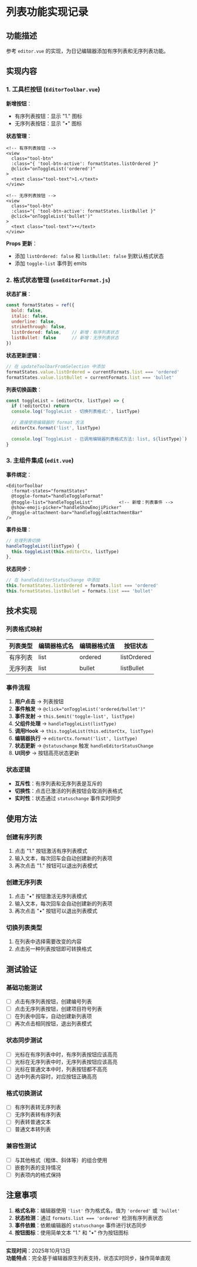 # 列表功能实现记录

## 功能描述
参考 `editor.vue` 的实现，为日记编辑器添加有序列表和无序列表功能。

## 实现内容

### 1. 工具栏按钮 (`EditorToolbar.vue`)

**新增按钮**：
- 有序列表按钮：显示 "1." 图标
- 无序列表按钮：显示 "•" 图标

**状态管理**：
```vue
<!-- 有序列表按钮 -->
<view 
  class="tool-btn" 
  :class="{ 'tool-btn-active': formatStates.listOrdered }"
  @click="onToggleList('ordered')"
>
  <text class="tool-text">1.</text>
</view>

<!-- 无序列表按钮 -->
<view 
  class="tool-btn" 
  :class="{ 'tool-btn-active': formatStates.listBullet }"
  @click="onToggleList('bullet')"
>
  <text class="tool-text">•</text>
</view>
```

**Props 更新**：
- 添加 `listOrdered: false` 和 `listBullet: false` 到默认格式状态
- 添加 `toggle-list` 事件到 emits

### 2. 格式状态管理 (`useEditorFormat.js`)

**状态扩展**：
```javascript
const formatStates = ref({
  bold: false,
  italic: false,
  underline: false,
  strikethrough: false,
  listOrdered: false,    // 新增：有序列表状态
  listBullet: false      // 新增：无序列表状态
})
```

**状态更新逻辑**：
```javascript
// 在 updateToolbarFromSelection 中添加
formatStates.value.listOrdered = currentFormats.list === 'ordered'
formatStates.value.listBullet = currentFormats.list === 'bullet'
```

**列表切换函数**：
```javascript
const toggleList = (editorCtx, listType) => {
  if (!editorCtx) return
  console.log('ToggleList - 切换列表格式:', listType)
  
  // 直接使用编辑器的 format 方法
  editorCtx.format('list', listType)
  
  console.log(`ToggleList - 已调用编辑器列表格式方法: list, ${listType}`)
}
```

### 3. 主组件集成 (`edit.vue`)

**事件绑定**：
```vue
<EditorToolbar 
  :format-states="formatStates"
  @toggle-format="handleToggleFormat"
  @toggle-list="handleToggleList"          <!-- 新增：列表事件 -->
  @show-emoji-picker="handleShowEmojiPicker"
  @toggle-attachment-bar="handleToggleAttachmentBar"
/>
```

**事件处理**：
```javascript
// 处理列表切换
handleToggleList(listType) {
  this.toggleList(this.editorCtx, listType)
},
```

**状态同步**：
```javascript
// 在 handleEditorStatusChange 中添加
this.formatStates.listOrdered = formats.list === 'ordered'
this.formatStates.listBullet = formats.list === 'bullet'
```

## 技术实现

### 列表格式映射
| 列表类型 | 编辑器格式名 | 编辑器格式值 | 按钮状态 |
|---------|-------------|-------------|----------|
| 有序列表 | list | ordered | listOrdered |
| 无序列表 | list | bullet | listBullet |

### 事件流程
1. **用户点击** → 列表按钮
2. **事件触发** → `@click="onToggleList('ordered/bullet')"`  
3. **事件发射** → `this.$emit('toggle-list', listType)`
4. **父组件处理** → `handleToggleList(listType)`
5. **调用Hook** → `this.toggleList(this.editorCtx, listType)`
6. **编辑器执行** → `editorCtx.format('list', listType)`
7. **状态更新** → `@statuschange` 触发 `handleEditorStatusChange`
8. **UI同步** → 按钮高亮状态更新

### 状态逻辑
- **互斥性**：有序列表和无序列表是互斥的
- **切换性**：点击已激活的列表按钮会取消列表格式
- **实时性**：状态通过 `statuschange` 事件实时同步

## 使用方法

### 创建有序列表
1. 点击 "1." 按钮激活有序列表模式
2. 输入文本，每次回车会自动创建新的列表项
3. 再次点击 "1." 按钮可以退出列表模式

### 创建无序列表  
1. 点击 "•" 按钮激活无序列表模式
2. 输入文本，每次回车会自动创建新的列表项
3. 再次点击 "•" 按钮可以退出列表模式

### 切换列表类型
1. 在列表中选择需要改变的内容
2. 点击另一种列表按钮即可转换格式

## 测试验证

### 基础功能测试
- [ ] 点击有序列表按钮，创建编号列表
- [ ] 点击无序列表按钮，创建项目符号列表
- [ ] 在列表中回车，自动创建新列表项
- [ ] 再次点击相同按钮，退出列表模式

### 状态同步测试
- [ ] 光标在有序列表中时，有序列表按钮应该高亮
- [ ] 光标在无序列表中时，无序列表按钮应该高亮
- [ ] 光标在普通文本中时，列表按钮都不高亮
- [ ] 选中列表内容时，对应按钮正确高亮

### 格式切换测试
- [ ] 有序列表转无序列表
- [ ] 无序列表转有序列表
- [ ] 列表转普通文本
- [ ] 普通文本转列表

### 兼容性测试
- [ ] 与其他格式（粗体、斜体等）的组合使用
- [ ] 嵌套列表的支持情况
- [ ] 列表项内的格式保持

## 注意事项

1. **格式名称**：编辑器使用 `'list'` 作为格式名，值为 `'ordered'` 或 `'bullet'`
2. **状态检测**：通过 `formats.list === 'ordered'` 检测有序列表状态
3. **事件依赖**：依赖编辑器的 `statuschange` 事件进行状态同步
4. **按钮图标**：使用简单文本 "1." 和 "•" 作为按钮图标

---

**实现时间**：2025年10月13日  
**功能特点**：完全基于编辑器原生列表支持，状态实时同步，操作简单直观